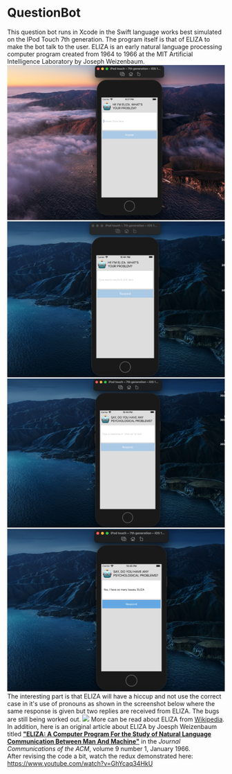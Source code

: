 # QuestionBot
This question bot runs in Xcode in the Swift language works best simulated on the IPod Touch 7th generation. The program itself is that of ELIZA to make the bot talk to the user. ELIZA is an early natural language processing computer program created from 1964 to 1966 at the MIT Artificial Intelligence Laboratory by Joseph Weizenbaum.
<img src="ELIZA.png" />
<img src="ELIZA1.png" />
<img src="ELIZA2.png" />
<img src="ELIZA3.png" />
The interesting part is that ELIZA will have a hiccup and not use the correct case in it's use of pronouns as shown in the screenshot below where the same response is given but two replies are received from ELIZA. The bugs are still being worked out.
<img src="ELIZA4.png" />
More can be read about ELIZA from <a href="https://en.wikipedia.org/wiki/ELIZA">Wikipedia</a>.
<br>
In addition, here is an original article about ELIZA by Joesph Weizenbaum titled <a href="https://web.stanford.edu/class/linguist238/p36-weizenabaum.pdf"><strong>"ELIZA: A Computer Program For the Study of Natural Language Communication Between Man And Machine"</strong></a> in the <em>Journal Communications of the ACM</em>, volume 9 number 1, January 1966. 
<br>
After revising the code a bit, watch the redux demonstrated here: https://www.youtube.com/watch?v=GhYcaq34HkU
